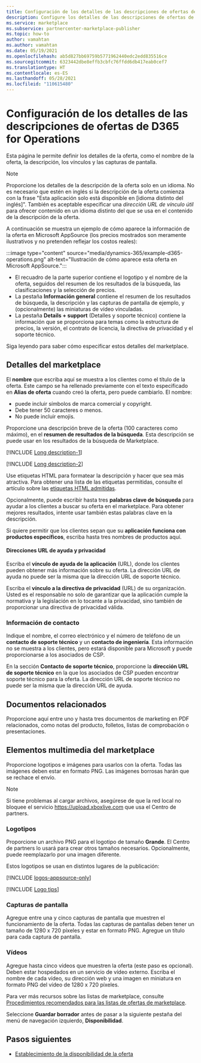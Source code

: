 ```yaml
---
title: Configuración de los detalles de las descripciones de ofertas de Dynamics 365 for Operations en Microsoft AppSource (Azure Marketplace)
description: Configure los detalles de las descripciones de ofertas de Dynamics 365 for Operations en Microsoft AppSource (Azure Marketplace).
ms.service: marketplace
ms.subservice: partnercenter-marketplace-publisher
ms.topic: how-to
author: vamahtan
ms.author: vamahtan
ms.date: 05/19/2021
ms.openlocfilehash: ab5d827bb69759b5771962440edc2edd835516ce
ms.sourcegitcommit: 6323442dbe8effb3cbfc76ffdd6db417eab0cef7
ms.translationtype: HT
ms.contentlocale: es-ES
ms.lasthandoff: 05/28/2021
ms.locfileid: "110615480"
---
```

# <a name="configure-d365-for-operations-offer-listing-details"></a>Configuración de los detalles de las descripciones de ofertas de D365 for Operations

Esta página le permite definir los detalles de la oferta, como el nombre de la oferta, la descripción, los vínculos y las capturas de pantalla.

> [!NOTE]
> Proporcione los detalles de la descripción de la oferta solo en un idioma. No es necesario que estén en inglés si la descripción de la oferta comienza con la frase "Esta aplicación solo está disponible en [idioma distinto del inglés]". También es aceptable especificar una *dirección URL de vínculo útil* para ofrecer contenido en un idioma distinto del que se usa en el contenido de la descripción de la oferta.

A continuación se muestra un ejemplo de cómo aparece la información de la oferta en Microsoft AppSource (los precios mostrados son meramente ilustrativos y no pretenden reflejar los costos reales):

:::image type="content" source="media/dynamics-365/example-d365-operations.png" alt-text="Ilustración de cómo aparece esta oferta en Microsoft AppSource.":::

- El recuadro de la parte superior contiene el logotipo y el nombre de la oferta, seguidos del resumen de los resultados de la búsqueda, las clasificaciones y la selección de precios.
- La pestaña **Información general** contiene el resumen de los resultados de búsqueda, la descripción y las capturas de pantalla de ejemplo, y (opcionalmente) las miniaturas de vídeo vinculadas.
- La pestaña **Details + support** (Detalles y soporte técnico) contiene la información que se proporciona para temas como la estructura de precios, la versión, el contrato de licencia, la directiva de privacidad y el soporte técnico.

Siga leyendo para saber cómo especificar estos detalles del marketplace.

## <a name="marketplace-details"></a>Detalles del marketplace

El **nombre** que escriba aquí se muestra a los clientes como el título de la oferta. Este campo se ha rellenado previamente con el texto especificado en **Alias de oferta** cuando creó la oferta, pero puede cambiarlo. El nombre:

- puede incluir símbolos de marca comercial y copyright.
- Debe tener 50 caracteres o menos.
- No puede incluir emojis.

Proporcione una descripción breve de la oferta (100 caracteres como máximo), en el **resumen de resultados de la búsqueda**. Esta descripción se puede usar en los resultados de la búsqueda de Marketplace.

[!INCLUDE [Long description-1](includes/long-description-1.md)]

[!INCLUDE [Long description-2](includes/long-description-2.md)]

Use etiquetas HTML para formatear la descripción y hacer que sea más atractiva. Para obtener una lista de las etiquetas permitidas, consulte el artículo sobre las [etiquetas HTML admitidas](supported-html-tags.md).

Opcionalmente, puede escribir hasta tres **palabras clave de búsqueda** para ayudar a los clientes a buscar su oferta en el marketplace. Para obtener mejores resultados, intente usar también estas palabras clave en la descripción.

Si quiere permitir que los clientes sepan que su **aplicación funciona con productos específicos**, escriba hasta tres nombres de productos aquí.

#### <a name="helpprivacy-urls"></a>Direcciones URL de ayuda y privacidad

Escriba el **vínculo de ayuda de la aplicación** (URL), donde los clientes pueden obtener más información sobre su oferta. La dirección URL de ayuda no puede ser la misma que la dirección URL de soporte técnico.

Escriba el **vínculo a la directiva de privacidad** (URL) de su organización. Usted es el responsable no solo de garantizar que la aplicación cumple la normativa y la legislación en lo tocante a la privacidad, sino también de proporcionar una directiva de privacidad válida.

### <a name="contact-information"></a>Información de contacto

Indique el nombre, el correo electrónico y el número de teléfono de un **contacto de soporte técnico** y un **contacto de ingeniería**. Esta información no se muestra a los clientes, pero estará disponible para Microsoft y puede proporcionarse a los asociados de CSP.

En la sección **Contacto de soporte técnico**, proporcione la **dirección URL de soporte técnico** en la que los asociados de CSP pueden encontrar soporte técnico para la oferta. La dirección URL de soporte técnico no puede ser la misma que la dirección URL de ayuda.

## <a name="supporting-documents"></a>Documentos relacionados

Proporcione aquí entre uno y hasta tres documentos de marketing en PDF relacionados, como notas del producto, folletos, listas de comprobación o presentaciones.

## <a name="marketplace-media"></a>Elementos multimedia del marketplace

Proporcione logotipos e imágenes para usarlos con la oferta. Todas las imágenes deben estar en formato PNG. Las imágenes borrosas harán que se rechace el envío.

>[!NOTE]
>Si tiene problemas al cargar archivos, asegúrese de que la red local no bloquee el servicio https://upload.xboxlive.com que usa el Centro de partners.

### <a name="logos"></a>Logotipos

Proporcione un archivo PNG para el logotipo de tamaño **Grande**. El Centro de partners lo usará para crear otros tamaños necesarios. Opcionalmente, puede reemplazarlo por una imagen diferente.

Estos logotipos se usan en distintos lugares de la publicación:

[!INCLUDE [logos-appsource-only](includes/logos-appsource-only.md)]

[!INCLUDE [Logo tips](includes/graphics-suggestions.md)]

### <a name="screenshots"></a>Capturas de pantalla

Agregue entre una y cinco capturas de pantalla que muestren el funcionamiento de la oferta. Todas las capturas de pantallas deben tener un tamaño de 1280 x 720 píxeles y estar en formato PNG. Agregue un título para cada captura de pantalla.

### <a name="videos"></a>Vídeos

Agregue hasta cinco vídeos que muestren la oferta (este paso es opcional). Deben estar hospedados en un servicio de vídeo externo. Escriba el nombre de cada vídeo, su dirección web y una imagen en miniatura en formato PNG del vídeo de 1280 x 720 píxeles.

Para ver más recursos sobre las listas de marketplace, consulte [Procedimientos recomendados para las listas de ofertas de marketplace](gtm-offer-listing-best-practices.md).

Seleccione **Guardar borrador** antes de pasar a la siguiente pestaña del menú de navegación izquierdo, **Disponibilidad**.

## <a name="next-steps"></a>Pasos siguientes

- [Establecimiento de la disponibilidad de la oferta](dynamics-365-operations-availability.md)
